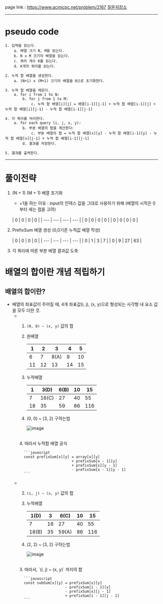 page link : https://www.acmicpc.net/problem/2167
[질문저장소](https://www.notion.so/a376cdb21ac24aad97ae5fc9584b3e08?pvs=21)

---

# pseudo code

```
1. 입력을 읽는다.
    a. 배열 크기 N, M을 읽는다.
    b. N x M 크기의 배열을 읽는다.
    c. 쿼리 개수 K를 읽는다.
    d. K개의 쿼리를 읽는다.

2. 누적 합 배열을 생성한다.
    a. (N+1) x (M+1) 크기의 배열을 0으로 초기화한다.

3. 누적 합 배열을 채운다.
    a. for i from 1 to N:
        b. for j from 1 to M:
            c. 누적 합 배열[i][j] = 배열[i-1][j-1] + 누적 합 배열[i-1][j] + 누적 합 배열[i][j-1] - 누적 합 배열[i-1][j-1]

4. 각 쿼리를 처리한다.
    a. for each query (i, j, x, y):
        b. 부분 배열의 합을 계산한다:
            c. 부분 배열의 합 = 누적 합 배열[x][y] - 누적 합 배열[i-1][y] - 누적 합 배열[x][j-1] + 누적 합 배열[i-1][j-1]
        d. 결과를 저장한다.

5. 결과를 출력한다.
```

---

# 풀이전략
1. (N + 1) (M + 1) 배열 초기화
   - +1을 하는 이유 : input의 인덱스 값을 그대로 사용하기 위해 (배열의 시작은 0부터 세는 점을 고려)
    <br> 
        | 0 | 0 | 0 | 0 |
        | --- | --- | --- | --- |
        | 0 | 0 | 0 | 0 |
        | 0 | 0 | 0 | 0 |

2. PrefixSum 배열 생성 (0,0기준 누적값 배열 작성)  
    <br>
        | 0 | 0 | 0 | 0 |
        | --- | --- | --- | --- |
        | 0 | 1 | 3 | 7 |
        | 0 | 9 | 27 | 63 |

3. 각 쿼리에 따른 부분 배열 결과값 도축

# 배열의 합이란 개념 적립하기

## 배열의 합이란?
- 배열의 좌표값이 주어질 때, 4개 좌표값(i, j), (x, y)으로 형성되는 사각형 내 요소 값을 모두 더한 것.
    - 1. `(0, 0) ~ (x, y)` 값의 합
        1. 원배열
        
        
            | 1 | 2 | 3 | 4 | 5 |
            | --- | --- | --- | --- | --- |
            | 6 | 7 | 8(A) | 9 | 10 |
            | 11 | 12 | 13 | 14 | 15 |
        2. 누적배열
            
            
            | 1 | 3(D) | 6(B) | 10 | 15 |
            | --- | --- | --- | --- | --- |
            | 7 | 16(C) | 27 | 40 | 55 |
            | 18 | 35 | 59 | 86 | 116 |
        3. (0, 0) ~ (3, 2) 구하는법
        
            ![image](https://github.com/user-attachments/assets/7f466993-2bd4-4aca-a699-67685930e977)
        <br>
        4. 따라서 누적합 배열 공식
            
            ```javasript
            const prefixSum[x][y] = array[x][y]
                                  + prefixSum[x - 1][y]
                                  + prefixSum[x][y - 1]
                                  - prefixSum[x - 1][y - 1]
            ```
            
        
    - 2. `(i, j) ~ (x, y)` 값의 합
        1. 누적배열
            
            
            | 1(D) | 3 | 6(C) | 10 | 15 |
            | --- | --- | --- | --- | --- |
            | 7 | 16 | 27 | 40 | 55 |
            | 18(B) | 35 | 59(A) | 86 | 116 |
        2. (2, 2) ~ (3, 2) 구하는법
        
            ![image](https://github.com/user-attachments/assets/85cc161d-ff7b-4c90-992b-b930f21e187b)
        <br>
        3. 따라서, `(i, j) ~ (x, y)` 까지의 합
    
            ```javascript
            const subSum[x][y] = prefixSum[x][y]
                               - prefixSum[i - 1][y]
                               - prefixSum[x][j - 1]
                               + prefixSum[i - 1][j - 1]
            ```
        


